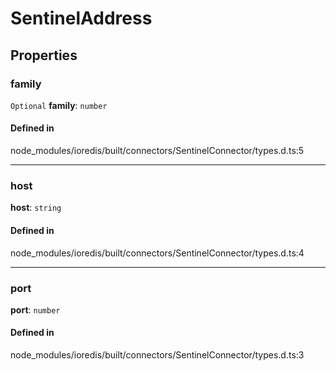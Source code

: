 # SentinelAddress

## Properties

### family

 `Optional` **family**: `number`

#### Defined in

node_modules/ioredis/built/connectors/SentinelConnector/types.d.ts:5

___

### host

 **host**: `string`

#### Defined in

node_modules/ioredis/built/connectors/SentinelConnector/types.d.ts:4

___

### port

 **port**: `number`

#### Defined in

node_modules/ioredis/built/connectors/SentinelConnector/types.d.ts:3
